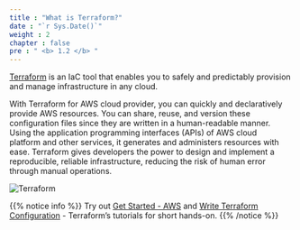 ```yaml
---
title : "What is Terraform?"
date : "`r Sys.Date()`"
weight : 2
chapter : false
pre : " <b> 1.2 </b> "
---
```


[Terraform](https://www.terraform.io/) is an IaC tool that enables you to safely and predictably provision and manage infrastructure in any cloud.

With Terraform for AWS cloud provider, you can quickly and declaratively provide AWS resources. You can share, reuse, and version these configuration files since they are written in a human-readable manner. Using the application programming interfaces (APIs) of AWS cloud platform and other services, it generates and administers resources with ease. Terraform gives developers the power to design and implement a reproducible, reliable infrastructure, reducing the risk of human error through manual operations.

![Terraform](/images/1/2/0001.svg?featherlight=false&width=100pc)

{{% notice info %}}
Try out [Get Started - AWS](https://developer.hashicorp.com/terraform/tutorials/aws-get-started) and [Write Terraform Configuration](https://developer.hashicorp.com/terraform/tutorials/configuration-language) - Terraform’s tutorials for short hands-on.
{{% /notice %}}

